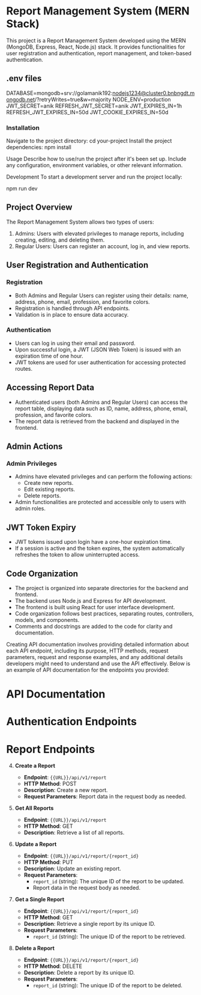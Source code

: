 # Report Management System (MERN Stack)

This project is a Report Management System developed using the MERN (MongoDB, Express, React, Node.js) stack. It provides functionalities for user registration and authentication, report management, and token-based authentication.

## .env files

DATABASE=mongodb+srv://golamanik192:nodejs1234@cluster0.bnbngdt.mongodb.net/?retryWrites=true&w=majority
NODE_ENV=production
JWT_SECRET=anik
REFRESH_JWT_SECRET=anik
JWT_EXPIRES_IN=1h
REFRESH_JWT_EXPIRES_IN=50d
JWT_COOKIE_EXPIRES_IN=50d

### Installation

Navigate to the project directory:
cd your-project
Install the project dependencies: npm install

Usage
Describe how to use/run the project after it's been set up. Include any configuration, environment variables, or other relevant information.

Development
To start a development server and run the project locally:

npm run dev

## Project Overview

The Report Management System allows two types of users:

1. Admins: Users with elevated privileges to manage reports, including creating, editing, and deleting them.
2. Regular Users: Users can register an account, log in, and view reports.

## User Registration and Authentication

### Registration

- Both Admins and Regular Users can register using their details: name, address, phone, email, profession, and favorite colors.
- Registration is handled through API endpoints.
- Validation is in place to ensure data accuracy.

### Authentication

- Users can log in using their email and password.
- Upon successful login, a JWT (JSON Web Token)  is issued with an expiration time of one hour.
- JWT tokens are used for user authentication for accessing protected routes.

## Accessing Report Data

- Authenticated users (both Admins and Regular Users) can access the report table, displaying data such as ID, name, address, phone, email, profession, and favorite colors.
- The report data is retrieved from the backend and displayed in the frontend.

## Admin Actions

### Admin Privileges

- Admins have elevated privileges and can perform the following actions:
  - Create new reports.
  - Edit existing reports.
  - Delete reports.
- Admin functionalities are protected and accessible only to users with admin roles.

## JWT Token Expiry

- JWT tokens issued upon login have a one-hour expiration time.
- If a session is active and the token expires, the system automatically refreshes the token to allow uninterrupted access.

## Code Organization

- The project is organized into separate directories for the backend and frontend.
- The backend uses Node.js and Express for API development.
- The frontend is built using React for user interface development.
- Code organization follows best practices, separating routes, controllers, models, and components.
- Comments and docstrings are added to the code for clarity and documentation.


Creating API documentation involves providing detailed information about each API endpoint, including its purpose, HTTP methods, request parameters, request and response examples, and any additional details developers might need to understand and use the API effectively. Below is an example of API documentation for the endpoints you provided:

# API Documentation
# Authentication Endpoints
# Report Endpoints

4. **Create a Report**
   - **Endpoint**: `{{URL}}/api/v1/report`
   - **HTTP Method**: POST
   - **Description**: Create a new report.
   - **Request Parameters**: Report data in the request body as needed.

5. **Get All Reports**
   - **Endpoint**: `{{URL}}/api/v1/report`
   - **HTTP Method**: GET
   - **Description**: Retrieve a list of all reports.

6. **Update a Report**
   - **Endpoint**: `{{URL}}/api/v1/report/{report_id}`
   - **HTTP Method**: PUT
   - **Description**: Update an existing report.
   - **Request Parameters**:
     - `report_id` (string): The unique ID of the report to be updated.
     - Report data in the request body as needed.

7. **Get a Single Report**
   - **Endpoint**: `{{URL}}/api/v1/report/{report_id}`
   - **HTTP Method**: GET
   - **Description**: Retrieve a single report by its unique ID.
   - **Request Parameters**:
     - `report_id` (string): The unique ID of the report to be retrieved.

8. **Delete a Report**
   - **Endpoint**: `{{URL}}/api/v1/report/{report_id}`
   - **HTTP Method**: DELETE
   - **Description**: Delete a report by its unique ID.
   - **Request Parameters**:
     - `report_id` (string): The unique ID of the report to be deleted.
